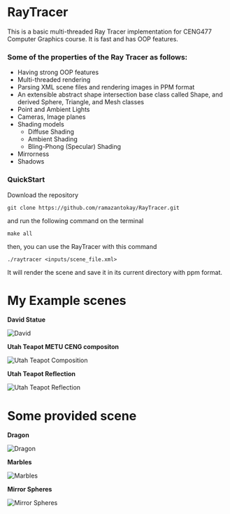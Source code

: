# RayTracer

This is a basic multi-threaded Ray Tracer implementation for CENG477 Computer Graphics course. It is fast and has OOP features.

### Some of the properties of the Ray Tracer as follows:
	
<ul>  
  <li>Having strong OOP features</li>
  <li>Multi-threaded rendering </li>
	<li>Parsing XML scene files and rendering images in PPM format</li>
	<li>An extensible abstract shape intersection base class called Shape, and derived Sphere, Triangle, and Mesh classes</li>
	<li>Point and Ambient Lights</li>
	<li>Cameras, Image planes</li>
	<li>Shading models
    <ul>
      <li>Diffuse Shading</li>
      <li>Ambient Shading</li>
      <li>Bling-Phong (Specular) Shading</li>
     </ul>
   </li>
	<li>Mirrorness</li>
	<li>Shadows</li>
</ul>

### QuickStart

Download the repository

``` 
git clone https://github.com/ramazantokay/RayTracer.git
```
and run the following command on the terminal
```
make all
```
then, you can use the RayTracer with this command

```
./raytracer <inputs/scene_file.xml>
```
It will render the scene and save it in its current directory with ppm format.

# My Example scenes

**David Statue**

![David](/assets/david.png)

**Utah Teapot METU CENG compositon**

![Utah Teapot Composition](/assets/UtahTeapotMugCENG.png)

**Utah Teapot Reflection**

![Utah Teapot Reflection](/assets/UtahTeapotReflection.png)

# Some provided scene 

**Dragon**

![Dragon](/assets/dragon_lowres.png)

**Marbles**

![Marbles](/assets/marbles.png)

**Mirror Spheres**

![Mirror Spheres](/assets/mirror_spheres.png)
